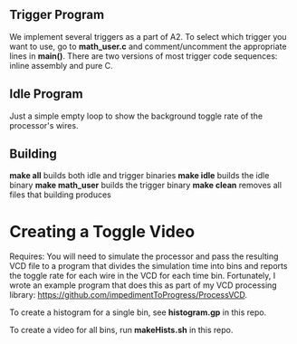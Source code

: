 ## Trigger Program

We implement several triggers as a part of A2. To select which trigger
you want to use, go to **math_user.c** and comment/uncomment the
appropriate lines in **main()**. There are two versions of most trigger
code sequences: inline assembly and pure C.

## Idle Program

Just a simple empty loop to show the background toggle rate of the
processor's wires.

## Building

**make all** builds both idle and trigger binaries
**make idle** builds the idle binary
**make math_user** builds the trigger binary
**make clean** removes all files that building produces

# Creating a Toggle Video

Requires: You will need to simulate the processor and pass the
resulting VCD file to a program that divides the simulation time into
bins and reports the toggle rate for each wire in the VCD for each
time bin. Fortunately, I wrote an example program that does this as
part of my VCD processing library:
https://github.com/impedimentToProgress/ProcessVCD.

To create a histogram for a single bin, see **histogram.gp** in this repo.

To create a video for all bins, run **makeHists.sh** in this repo.

